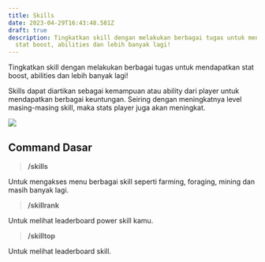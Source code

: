 ```yaml
---
title: Skills
date: 2023-04-29T16:43:48.581Z
draft: true
description: Tingkatkan skill dengan melakukan berbagai tugas untuk mendapatkan
  stat boost, abilities dan lebih banyak lagi!
---
```

Tingkatkan skill dengan melakukan berbagai tugas untuk mendapatkan stat boost, abilities dan lebih banyak lagi!

Skills dapat diartikan sebagai kemampuan atau ability dari player untuk mendapatkan berbagai keuntungan. Seiring dengan meningkatnya level masing-masing skill, maka stats player juga akan meningkat.

![](/img/uploads/skill.png)

## **Command Dasar**

> **/skills**

Untuk mengakses menu berbagai skill seperti farming, foraging, mining dan masih banyak lagi.

> **/skillrank**

Untuk melihat leaderboard power skill kamu.

> **/skilltop**

Untuk melihat leaderboard skill.